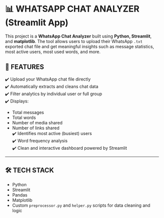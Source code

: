 📊 WHATSAPP CHAT ANALYZER (Streamlit App)
=======================================

This project is a **WhatsApp Chat Analyzer** built using **Python, Streamlit**, and **matplotlib**. The tool allows users to upload their WhatsApp `.txt` exported chat file and get meaningful insights such as message statistics, most active users, most used words, and more.


🧠 FEATURES
----------

✔️ Upload your WhatsApp chat file directly  
✔️ Automatically extracts and cleans chat data  
✔️ Filter analytics by individual user or full group  
✔️ Displays:
   - Total messages
   - Total words
   - Number of media shared
   - Number of links shared  
✔️ Identifies most active (busiest) users  
✔️ Word frequency analysis  
✔️ Clean and interactive dashboard powered by Streamlit  

---

🛠️ TECH STACK
-------------

- Python
- Streamlit
- Pandas
- Matplotlib
- Custom `preprocessor.py` and `helper.py` scripts for data cleaning and logic


